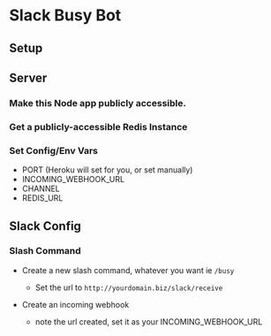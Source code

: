 # Slack Busy Bot

## Setup

## Server

### Make this Node app publicly accessible.
### Get a publicly-accessible Redis Instance
### Set Config/Env Vars

- PORT (Heroku will set for you, or set manually)
- INCOMING_WEBHOOK_URL
- CHANNEL
- REDIS_URL

## Slack Config

### Slash Command

- Create a new slash command, whatever you want ie `/busy`
  - Set the url to `http://yourdomain.biz/slack/receive`
  
- Create an incoming webhook
  - note the url created, set it as your INCOMING_WEBHOOK_URL
